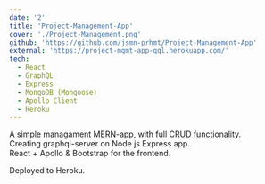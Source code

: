 ```yaml
---
date: '2'
title: 'Project-Management-App'
cover: './Project-Management.png'
github: 'https://github.com/jsmn-prhmt/Project-Management-App'
external: 'https://project-mgmt-app-gql.herokuapp.com/'
tech:
  - React
  - GraphQL
  - Express
  - MongoDB (Mongoose)
  - Apollo Client 
  - Heroku
---
```


A simple managament MERN-app, with full CRUD functionality.   
Creating graphql-server on Node js Express app.     
React + Apollo & Bootstrap for the frontend.

Deployed to Heroku.     